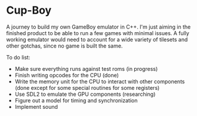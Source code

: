 # Cup-Boy

A journey to build my own GameBoy emulator in C++. I'm just aiming in the finished product to be able to run a few games with minimal issues. A fully working emulator would need to account for a wide variety of tilesets and other gotchas, since no game is built the same.

To do list:

- Make sure everything runs against test roms (in progress)
- Finish writing opcodes for the CPU (done)
- Write the memory unit for the CPU to interact with other components (done  except for some special routines for some registers)
- Use SDL2 to emulate the GPU components (researching)
- Figure out a model for timing and synchronization
- Implement sound
